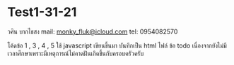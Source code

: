 # Test1-31-21
วศิน บากไธสง 
mail: monky_fluk@icloud.com
tel: 0954082570

โค้ดข้อ 1 , 3 , 4 , 5 ใช้ javascript เขียนขึ้นมา บันทึกเป็น html ไฟล์
ข้อ todo เนื่องจากยังไม่มีเวลาศึกษาเพราะมีเหตุการณ์ไม่คาดฝันเกิดขึ้นกับครอบครัวครับ
